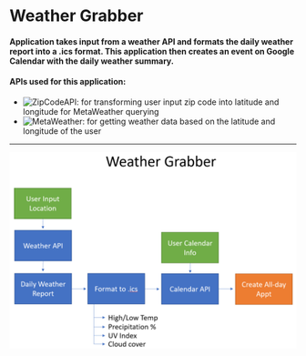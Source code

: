 # Weather Grabber

#### Application takes input from a weather API and formats the daily weather report into a .ics format. This application then creates an event on Google Calendar with the daily weather summary.

#### APIs used for this application:
- ![ZipCodeAPI](https://www.zipcodeapi.com/): for transforming user input zip code into latitude and longitude for MetaWeather querying
- ![MetaWeather](https://www.metaweather.com/): for getting weather data based on the latitude and longitude of the user
---
![ConOps](./description/ConOps.png)